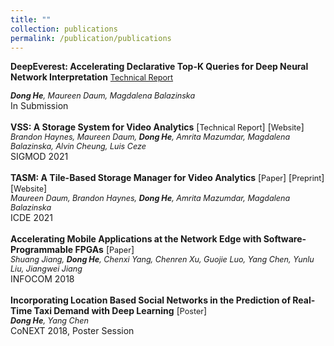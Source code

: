 ```yaml
---
title: ""
collection: publications
permalink: /publication/publications
---
```


<b>DeepEverest: Accelerating Declarative Top-K Queries for Deep Neural Network Interpretation</b> <a href="https://arxiv.org/abs/2104.02234" style="font-size:90%">Technical Report</a>
<!-- [[Technical Report](https://arxiv.org/abs/2104.02234)]<br> -->
<i style="font-size:90%"><b>Dong He</b>, Maureen Daum, Magdalena Balazinska</i><br>
In Submission <br>
<br>
<b>VSS: A Storage System for Video Analytics</b> [[<a style="font-size:90%">Technical Report</a>](https://arxiv.org/abs/2103.16604)] [[<a style="font-size:90%">Website</a>](https://db.cs.washington.edu/projects/visualworld/)]<br>
<i style="font-size:90%">Brandon Haynes, Maureen Daum, <b>Dong He</b>, Amrita Mazumdar, Magdalena Balazinska, Alvin Cheung, Luis Ceze</i> <br>
SIGMOD 2021 <br>
<br>
<b>TASM: A Tile-Based Storage Manager for Video Analytics</b> [[<a style="font-size:90%">Paper</a>](https://db.cs.washington.edu/projects/visualworld/tasm.pdf)] [[<a style="font-size:90%">Preprint</a>](https://arxiv.org/abs/2006.02958)] [[<a style="font-size:90%">Website</a>](https://db.cs.washington.edu/projects/visualworld/)]<br>
<i style="font-size:90%">Maureen Daum, Brandon Haynes, <b>Dong He</b>, Amrita Mazumdar, Magdalena Balazinska</i><br>
ICDE 2021 <br>
<br>
<b>Accelerating Mobile Applications at the Network Edge with Software-Programmable FPGAs</b> [[<a style="font-size:90%">Paper</a>](https://dongheuw.github.io/files/edgefpga-infocom18.pdf)]<br>
<i style="font-size:90%">Shuang Jiang, <b>Dong He</b>, Chenxi Yang, Chenren Xu, Guojie Luo, Yang Chen, Yunlu Liu, Jiangwei Jiang</i><br>
INFOCOM 2018 <br>
<br>
<b>Incorporating Location Based Social Networks in the Prediction of Real-Time Taxi Demand with Deep Learning</b> [[<a style="font-size:90%">Poster</a>](https://dongheuw.github.io/files/taxi-conext18.pdf)]<br>
<i style="font-size:90%"><b>Dong He</b>, Yang Chen</i><br>
CoNEXT 2018, Poster Session <br>